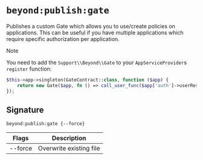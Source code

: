 # `beyond:publish:gate`
Publishes a custom Gate which allows you to use/create policies on applications. This can be useful if you have multiple 
applications which require specific authorization per application. 

> [!NOTE]
> You need to add the `Support\\Beyond\\Gate` to your `AppServiceProvider`s `register` function:
> ```php
> $this->app->singleton(GateContract::class, function ($app) {
>     return new Gate($app, fn () => call_user_func($app['auth']->userResolver()));
> });
> ```

## Signature 
`beyond:publish:gate {--force}`

| Flags   | Description             |
|---------|-------------------------|
| --force | Overwrite existing file |
